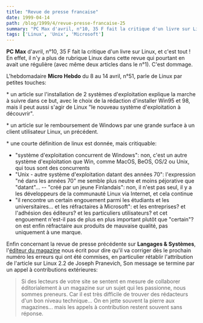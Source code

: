 ```yaml
---
title: "Revue de presse francaise"
date: 1999-04-14
path: /blog/1999/4/revue-presse-francaise-25
summary: "PC Max d'avril, n°10, 35 F fait la critique d'un livre sur Linux, et c'est tout."
tags: ['Linux', 'Unix', 'Microsoft']
---
```


<P><B>PC Max</B> d'avril, n°10, 35 F fait la critique d'un livre sur Linux, et
c'est tout ! En effet, il n'y a plus de rubrique Linux dans cette revue
qui pourtant en avait une régulière (avec même deux articles dans le
n°1). C'est dommage.</P>

<P>L'hebdomadaire <B>Micro Hebdo</B> du 8 au 14 avril, n°51, parle de Linux
par petites touches:</P>

<P>* un article sur l'installation de 2 systèmes d'exploitation explique la
marche à suivre dans ce but, avec le choix de la rédaction d'installer
Win95 et 98, mais il peut aussi s'agir de Linux "le nouveau système
d'exploitation à découvrir".</P>

<P>* un article sur le remboursement de Windows par une grande surface à un
client utilisateur Linux, un précédent.</P>

<P>* une courte définition de linux est donnée, mais critiquable:</P>

<UL>

<LI>"système d'exploitation concurrent de Windows": non, c'est un autre
système d'exploitation que Win, comme MacOS, BeOS, OS/2 ou Unix, qui
tous sont des concurrents
<LI>"Unix - autre système d'exploitation datant des années 70":
l'expression "né dans les années 70" me semble plus neutre et moins
péjorative que "datant"...
-- "créé par un jeune Finlandais": non, il n'est pas seul, il y a les
développeurs de la communauté Linux via Internet, et cela continue
<LI>"il rencontre un certain engouement parmi les étudiants et les
universitaires... et les réfractaires à Microsoft": et les entreprises?
et l'adhésion des éditeurs? et les particuliers utilisateurs? et cet
engouement n'est-il pas de plus en plus important plutôt que "certain"?
on est enfin réfractaire aux produits de mauvaise qualité, pas
uniquement à une marque.
</UL>

<P>Enfin concernant la revue de presse précédente sur <B>Langages
&amp; Systèmes</B>, l'<A HREF="mailto:cetkovic@infopc.fr">éditeur du
magazine</A> nous écrit pour dire qu'il va corriger dès le prochain numéro
les erreurs qui ont été commises, en particulier rétablir l'attribution
de l'article sur Linux 2.2 de Joseph Pranevich, Son message se termine
par un appel à contributions extérieures:</P>

<P><BLOCKQUOTE>Si des lecteurs de votre site se sentent en mesure
de collaborer éditorialement à un magazine sur un sujet qui les
passionne, nous sommes preneurs. Car il est très difficile de trouver des
rédacteurs d'un bon niveau technique... On en jette souvent la pierre aux
magazines... mais les appels à contribution restent souvent sans réponse.
</BLOCKQUOTE></P>


